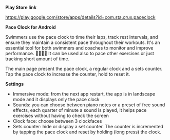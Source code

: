 **Play Store link**

https://play.google.com/store/apps/details?id=com.sta.crux.paceclock

**Pace Clock for Android**

Swimmers use the pace clock to time their laps, track rest intervals, and ensure they maintain a consistent pace throughout their workouts. It's an essential tool for both swimmers and coaches to monitor and improve performance. 🏊‍♂️🏊‍♀️
It can be used also to pace other exercises or just tracking short amount of time.

The main page present the pace clock, a regular clock and a sets counter. Tap the pace clock to increase the counter, hold to reset it.

**Settings**
- Immersive mode: from the next app restart, the app is in landscape mode and it displays only the pace clock
- Sounds: you can choose between piano notes or a preset of free sound effects, each quarter of minute a sound is played, it helps pace exercises without having to check the screen
- Clock face: choose between 3 clockfaces
- Sets counter: hide or display a set counter. The counter is incremented by tapping the pace clock and reset by holding (long press) the clock.
